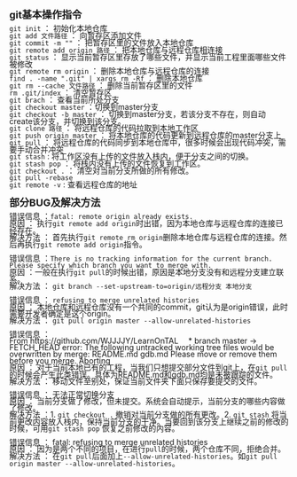 <div style="line-height:12px"><font siz=3>
<div>
<font size=4><b>git基本操作指令</b></font><br><br>
<code>git init</code> ： 初始化本地仓库<br>
<code>git add 文件路径</code> ： 向暂存区添加文件<br>
<code>git commit -m ""</code> ： 把暂存区里的文件放入本地仓库<br>
<code>git remote add origin 路径</code> ： 把本地仓库与远程仓库相连接<br>
<code>git status</code> ： 显示当前暂存区里存放了哪些文件，并显示当前工程里面哪些文件被修改<br>
<code>git remote rm origin</code> ： 删除本地仓库与远程仓库的连接<br>
<code>find . -name ".git" | xargs rm -Rf</code> ： 删除本地仓库<br>
<code>git rm --cache 文件路径</code> ： 删除当前暂存区里的文件<br>
<code>rm .git/index</code> ： 清空暂存区<br>
<code>git brach</code> ： 查看当前所处分支<br>
<code>git checkout master</code> ：切换到master分支<br>
<code>git checkout -b master</code> ： 切换到master分支，若该分支不存在，则自动create该分支，并切换到该分支。<br>
<code>git clone 路径</code> ： 将远程仓库的代码拉取到本地工作区<br>
<code>git push origin master</code> ： 将本地仓库的代码更新到远程仓库的master分支上<br>
<code>git pull</code> ： 将远程仓库的代码同步到本地仓库中，很多时候会出现代码冲突，需要手动合并冲突<br>
<code>git stash</code> : 将工作区没有上传的文件放入栈内，便于分支之间的切换。<br>
<code>git stash pop</code> ： 将栈内没有上传的文件恢复到工作区。<br>
<code>git checkout .</code> ： 清空对当前分支所做的所有修改。<br>
<code>git pull -rebase</code><br>
<code>git remote -v</code> : 查看远程仓库的地址<br>
<div style="margin:10px 0px 0px 0px">
<div style="margin:20px 0px 0px 0px"><font size=4><b>部分BUG及解决方法</b></font></div><br>
错误信息 ：<code>fatal: remote origin already exists.</code><br>
原因 ： 执行<code>git remote add origin</code>时出错，因为本地仓库与远程仓库的连接已经存在。<br>
解决方法 ： 首先执行<code>git remote rm origin</code>删除本地仓库与远程仓库的连接。然后再执行<code>git remote add origin</code>指令。<br><br>
错误信息 ：<code>There is no tracking information for the current branch. Please specify which branch you want to merge with.</code><br>
原因 ：一般在执行<code>git pull</code>的时候出错，原因是本地分支没有和远程分支建立联系。<br>
解决方法 ： <code>git branch --set-upstream-to=origin/远程分支 本地分支</code><br><br>
错误信息 ： <code>refusing to merge unrelated histories</code><br>
原因 ： 本地仓库和远程仓库没有一个共同的commit，git认为是origin错误，此时需要开发者确定是这个origin。<br>
解决方法 ： <code>git pull origin master --allow-unrelated-histories</code><br><br>
错误信息 ：<br>
	 From https://github.com/WJJJJY/LearnOnTAL
	　* branch            master     -> FETCH_HEAD
	error: The following untracked working tree files would be overwritten by merge:
	README.md
	gdb.md
	Please move or remove them before you merge.
	Aborting<br>
原因 ： 对于当前本地已有的工程，当我们只想提交部分文件到git上，在<code>git pull</code>的时候会产生此类错误。具体为README.md和gdb.md均是未被跟踪的文件。<br>
解决方法 ： 移动文件至别处，保证当前文件夹下面只保存要提交的文件。<br><br>
错误信息 ： 无法正常切换分支<br>
原因 ： 当前分支做了修改，但未提交。系统会自动提示，当前分支的哪些内容做了修改。<br>
解决方法 ：1. <code>git checkout .</code> 撤销对当前分支做的所有更改。2. <code>git stash</code> 将当前更改内容放入栈内，保持当前分支的干净。当要回到该分支上继续之前的修改的时候，可用<code>git stash pop</code> 恢复之前修改的内容。<br><br>
错误信息 ： fatal: refusing to merge unrelated histories<br>
原因 ： 因为是两个不同的项目，在进行<code>pull</code>的时候，两个仓库不同，拒绝合并。<br>
解决方法 ： 在<code>git pull</code>后面加上<code>--allow-unrelated-histories</code>。如<code>git pull origin master --allow-unrelated-histories</code>。<br><br>
</div>
</font></div>
